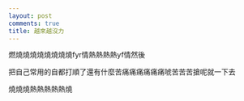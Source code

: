 ```yaml
---
layout: post
comments: true
title: 越來越沒力
---
```


燃燒燒燒燒燒燒燒燒fyr情熱熱熱熱yf情然後

把自己常用的自都打順了還有什麼苦痛痛痛痛痛痛唬苦苦苦搶呢就一下去

燒燒燒熱熱熱熱熱燒

